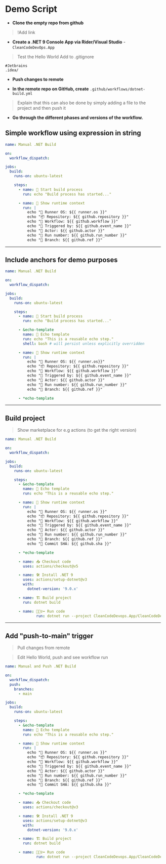 # Demo Script
- **Clone the empty repo from github**

> !Add link

- **Create a .NET 9 Console App via Rider/Visual Studio** - `CleanCodeDevOps.App`
> Test the Hello World
> Add to .gitignore
```
#Jetbrains
.idea/
```

- **Push changes to remote**

- **In the remote repo on GitHub, create**
`.github/workflows/dotnet-build.yml`

> Explain that this can also be done by simply adding a file to the project and then push it

- **Go through the different phases and versions of the workflow.**

## Simple workflow using expression in string
```yaml
name: Manual .NET Build

on:
  workflow_dispatch:

jobs:
  build:
    runs-on: ubuntu-latest

    steps:
      - name: 🔔 Start build process
        run: echo "Build process has started..."

      - name: 🧾 Show runtime context
        run: |
          echo "🔧 Runner OS: ${{ runner.os }}"
          echo "📦 Repository: ${{ github.repository }}"
          echo "📂 Workflow: ${{ github.workflow }}"
          echo "🚀 Triggered by: ${{ github.event_name }}"
          echo "👤 Actor: ${{ github.actor }}"
          echo "🔢 Run number: ${{ github.run_number }}"
          echo "🌿 Branch: ${{ github.ref }}"
```

---

## Include anchors for demo purposes
```yaml
name: Manual .NET Build

on:
  workflow_dispatch:

jobs:
  build:
    runs-on: ubuntu-latest

    steps:
      - name: 🔔 Start build process
        run: echo "Build process has started..."

      - &echo-template
        name: 🔔 Echo template
        run: echo "This is a reusable echo step."
        shell: bash # will persist unless explicitly overridden

      - name: 📝 Show runtime context
        run: |
          echo "🔧 Runner OS: ${{ runner.os}}"
          echo "📦 Repository: ${{ github.repository }}"
          echo "📂 Workflow: ${{ github.workflow }}"
          echo "🚀 Triggered by: ${{ github.event_name }}"
          echo "👤 Actor: ${{ github.actor }}"
          echo "🔢 Run number: ${{ github.run_number }}"
          echo "🌿 Branch: ${{ github.ref }}"

      - *echo-template
```

---

## Build project

> Show marketplace for e.g actions (to get the right version)

```yaml
name: Manual .NET Build

on:
  workflow_dispatch:

jobs:
  build:
    runs-on: ubuntu-latest

    steps:
      - &echo-template
        name: 🔔 Echo template
        run: echo "This is a reusable echo step."

      - name: 🧾 Show runtime context
        run: |
          echo "🔧 Runner OS: ${{ runner.os }}"
          echo "📦 Repository: ${{ github.repository }}"
          echo "📂 Workflow: ${{ github.workflow }}"
          echo "🚀 Triggered by: ${{ github.event_name }}"
          echo "👤 Actor: ${{ github.actor }}"
          echo "🔢 Run number: ${{ github.run_number }}"
          echo "🌿 Branch: ${{ github.ref }}"
          echo "🔗 Commit SHA: ${{ github.sha }}"

      - *echo-template

      - name: 📥 Checkout code
        uses: actions/checkout@v5

      - name: 🛠️ Install .NET 9
        uses: actions/setup-dotnet@v3
        with:
          dotnet-version: '9.0.x'

      - name: 🏗️ Build project
        run: dotnet build

      - name: 🏃🏼‍♀️‍➡️ Run code
              run: dotnet run --project CleanCodeDevops.App/CleanCodeDevops.App.csproj
```

---
## Add "push-to-main" trigger
> Pull changes from remote

> Edit Hello World, push and see workflow run

```yaml
name: Manual and Push .NET Build

on:
  workflow_dispatch:
  push:
    branches:
      - main

jobs:
  build:
    runs-on: ubuntu-latest

    steps:
      - &echo-template
        name: 🔔 Echo template
        run: echo "This is a reusable echo step."

      - name: 🧾 Show runtime context
        run: |
          echo "🔧 Runner OS: ${{ runner.os }}"
          echo "📦 Repository: ${{ github.repository }}"
          echo "📂 Workflow: ${{ github.workflow }}"
          echo "🚀 Triggered by: ${{ github.event_name }}"
          echo "👤 Actor: ${{ github.actor }}"
          echo "🔢 Run number: ${{ github.run_number }}"
          echo "🌿 Branch: ${{ github.ref }}"
          echo "🔗 Commit SHA: ${{ github.sha }}"

      - *echo-template

      - name: 📥 Checkout code
        uses: actions/checkout@v3

      - name: 🛠️ Install .NET 9
        uses: actions/setup-dotnet@v3
        with:
          dotnet-version: '9.0.x'

      - name: 🏗️ Build project
        run: dotnet build

      - name: 🏃🏼‍♀️‍➡️ Run code
              run: dotnet run --project CleanCodeDevops.App/CleanCodeDevops.App.csproj
```
